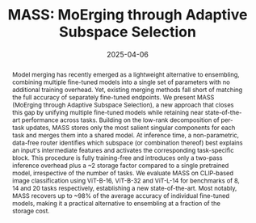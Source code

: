 ---
# Documentation: https://wowchemy.com/docs/managing-content/

title: "MASS: MoErging through Adaptive Subspace Selection"
subtitle: ''
summary: ''
authors:
- crisostomi
- Alessandro Zirilli
- Antonio Andrea Gargiulo
- Maria Sofia Bucarelli
- Simone Scardapane
- Fabrizio Silvestri
- Iacopo Masi
- rodola


# Author notes (optional)
author_notes:
  - 'Equal contribution'
  - 'Equal contribution'

tags: []
categories: []
date: '2025-04-06'
lastmod: 2025-02-27T:26:44
featured: false
draft: false
publication_short: "Preprint"

image:
  caption: ''
  focal_point: 'Center'
  preview_only: false

projects: []
publishDate: '2025-27-02T:26:44'
publication_types:
- '3'
abstract: "Model merging has recently emerged as a lightweight alternative to ensembling, combining multiple fine-tuned models into a single set of parameters with no additional training overhead. Yet, existing merging methods fall short of matching the full accuracy of separately fine-tuned endpoints. We present MASS (MoErging through Adaptive Subspace Selection), a new approach that closes this gap by unifying multiple fine-tuned models while retaining near state-of-the-art performance across tasks. Building on the low-rank decomposition of per-task updates, MASS stores only the most salient singular components for each task and merges them into a shared model. At inference time, a non-parametric, data-free router identifies which subspace (or combination thereof) best explains an input's intermediate features and activates the corresponding task-specific block. This procedure is fully training-free and introduces only a two-pass inference overhead plus a ~2 storage factor compared to a single pretrained model, irrespective of the number of tasks. We evaluate MASS on CLIP-based image classification using ViT-B-16, ViT-B-32 and ViT-L-14 for benchmarks of 8, 14 and 20 tasks respectively, establishing a new state-of-the-art. Most notably, MASS recovers up to ~98% of the average accuracy of individual fine-tuned models, making it a practical alternative to ensembling at a fraction of the storage cost."

links:
- name: arXiv
  url : https://arxiv.org/abs/2504.05342

publication: '*ArXiv preprint*'
---